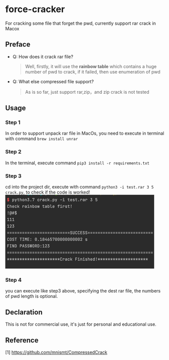 # force-cracker
For cracking some file that forget the pwd, currently support rar crack in Macox

## Preface
- Q: How does it crack rar file?
    >Well, firstly, it will use the **rainbow table** which contains a huge number of pwd to crack, if it failed, then use 
  > enumeration of pwd
- Q: What else compressed file support?
  > As is so far, just support rar,zip，and zip crack is not tested

## Usage
### Step 1
In order to support unpack rar file in MacOs, you need to execute in terminal with command `brew install unrar`

### Step 2
In the terminal, execute command `pip3 install -r requirements.txt`

### Step 3
cd into the project dir, execute with command `python3 -i test.rar 3 5 crack.py`, to check if the 
code is worked!
![img.png](image/img.png)

### Step 4
you can execute like step3 above, specifying the dest rar file, the numbers of pwd length is optional.

## Declaration 
This is not for commercial use, it's just for personal and educational use.

## Reference
[1] https://github.com/mnismt/CompressedCrack
